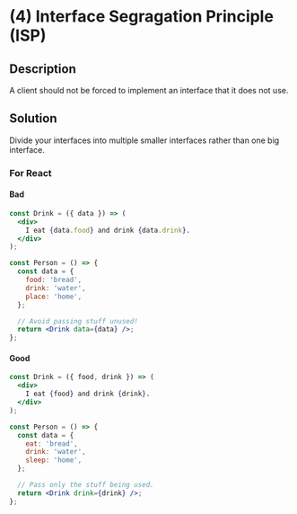 # (4) Interface Segragation Principle (ISP)

## Description

A client should not be forced to implement an interface that it does not use.

## Solution

Divide your interfaces into multiple smaller interfaces rather than one big interface.

### For React

#### Bad

```jsx
const Drink = ({ data }) => (
  <div>
    I eat {data.food} and drink {data.drink}.
  </div>
);

const Person = () => {
  const data = {
    food: 'bread',
    drink: 'water',
    place: 'home',
  };

  // Avoid passing stuff unused!
  return <Drink data={data} />;
};
```

#### Good

```jsx
const Drink = ({ food, drink }) => (
  <div>
    I eat {food} and drink {drink}.
  </div>
);

const Person = () => {
  const data = {
    eat: 'bread',
    drink: 'water',
    sleep: 'home',
  };

  // Pass only the stuff being used.
  return <Drink drink={drink} />;
};
```
